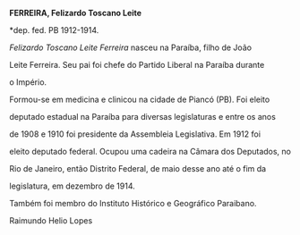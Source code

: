 **FERREIRA, Felizardo Toscano Leite**



\*dep. fed. PB 1912-1914.



*Felizardo Toscano Leite Ferreira* nasceu na Paraíba, filho de João

Leite Ferreira. Seu pai foi chefe do Partido Liberal na Paraíba durante

o Império.



Formou-se em medicina e clinicou na cidade de Piancó (PB). Foi eleito

deputado estadual na Paraíba para diversas legislaturas e entre os anos

de 1908 e 1910 foi presidente da Assembleia Legislativa. Em 1912 foi

eleito deputado federal. Ocupou uma cadeira na Câmara dos Deputados, no

Rio de Janeiro, então Distrito Federal, de maio desse ano até o fim da

legislatura, em dezembro de 1914.



Também foi membro do Instituto Histórico e Geográfico Paraibano.



Raimundo Helio Lopes



